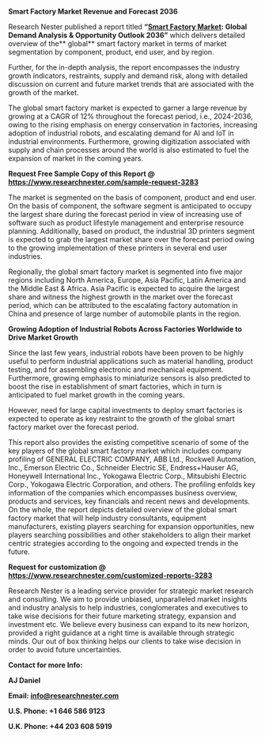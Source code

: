﻿<a name="_hlk76734427"></a>**Smart Factory Market Revenue and Forecast 2036**

Research Nester published a report titled **“[Smart Factory Market](https://www.researchnester.com/reports/smart-factory-market/3283): Global Demand Analysis & Opportunity Outlook 2036”** which delivers detailed overview of the** global** smart factory market in terms of market segmentation by component, product, end user, and by region.

Further, for the in-depth analysis, the report encompasses the industry growth indicators, restraints, supply and demand risk, along with detailed discussion on current and future market trends that are associated with the growth of the market.

The global smart factory market is expected to garner a large revenue by growing at a CAGR of 12% throughout the forecast period, i.e., 2024-2036, owing to the rising emphasis on energy conservation in factories, increasing adoption of industrial robots, and escalating demand for AI and IoT in industrial environments. Furthermore, growing digitization associated with supply and chain processes around the world is also estimated to fuel the expansion of market in the coming years.

**Request Free Sample Copy of this Report @ <https://www.researchnester.com/sample-request-3283>** 

The market is segmented on the basis of component, product and end user. On the basis of component, the software segment is anticipated to occupy the largest share during the forecast period in view of increasing use of software such as product lifestyle management and enterprise resource planning. Additionally, based on product, the industrial 3D printers segment is expected to grab the largest market share over the forecast period owing to the growing implementation of these printers in several end user industries.

Regionally, the global smart factory market is segmented into five major regions including North America, Europe, Asia Pacific, Latin America and the Middle East & Africa. Asia Pacific is expected to acquire the largest share and witness the highest growth in the market over the forecast period, which can be attributed to the escalating factory automation in China and presence of large number of automobile plants in the region.

**Growing Adoption of Industrial Robots Across Factories Worldwide to Drive Market Growth** 

Since the last few years, industrial robots have been proven to be highly useful to perform industrial applications such as material handling, product testing, and for assembling electronic and mechanical equipment. Furthermore, growing emphasis to miniaturize sensors is also predicted to boost the rise in establishment of smart factories, which in turn is anticipated to fuel market growth in the coming years. 

However, need for large capital investments to deploy smart factories is expected to operate as key restraint to the growth of the global smart factory market over the forecast period.

This report also provides the existing competitive scenario of some of the key players of the global smart factory market which includes company profiling of GENERAL ELECTRIC COMPANY, ABB Ltd., Rockwell Automation, Inc., Emerson Electric Co., Schneider Electric SE, Endress+Hauser AG, Honeywell International Inc., Yokogawa Electric Corp., Mitsubishi Electric Corp., Yokogawa Electric Corporation, and others. The profiling enfolds key information of the companies which encompasses business overview, products and services, key financials and recent news and developments. On the whole, the report depicts detailed overview of the global smart factory market that will help industry consultants, equipment manufacturers, existing players searching for expansion opportunities, new players searching possibilities and other stakeholders to align their market centric strategies according to the ongoing and expected trends in the future.      

**Request for customization @ <https://www.researchnester.com/customized-reports-3283>**   

Research Nester is a leading service provider for strategic market research and consulting. We aim to provide unbiased, unparalleled market insights and industry analysis to help industries, conglomerates and executives to take wise decisions for their future marketing strategy, expansion and investment etc. We believe every business can expand to its new horizon, provided a right guidance at a right time is available through strategic minds. Our out of box thinking helps our clients to take wise decision in order to avoid future uncertainties.

**Contact for more Info:**

**AJ Daniel**

**Email: info@researchnester.com**

**U.S. Phone: +1 646 586 9123** 

**U.K. Phone: +44 203 608 5919**
